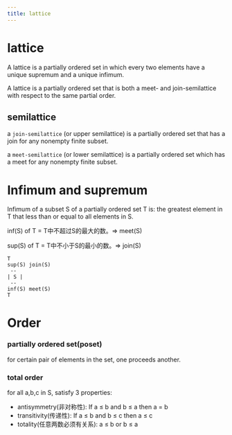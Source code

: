 ```yaml
---
title: lattice
---
```


lattice
=======

A lattice is a partially ordered set in which every two elements have a unique supremum and a unique infimum.

A lattice is a partially ordered set that is both a meet- and join-semilattice with respect to the same partial order.

semilattice
-----------

a `join-semilattice` (or upper semilattice) is a partially ordered set that has a join for any nonempty finite subset.

a `meet-semilattice` (or lower semilattice) is a partially ordered set which has a meet for any nonempty finite subset.

Infimum and supremum
====================

Infimum of a subset S of a partially ordered set T is:
the greatest element in T that less than or equal to all elements in S.

inf(S) of T = T中不超过S的最大的数。=> meet(S)

sup(S) of T = T中不小于S的最小的数。=> join(S)

```
T
sup(S) join(S)
 --
| S |
 --
inf(S) meet(S)
T
```

Order
=====

### partially ordered set(poset)
for certain pair of elements in the set, one proceeds another.

### total order
for all a,b,c in S, satisfy 3 properties:

* antisymmetry(非对称性): If a ≤ b and b ≤ a then a = b
* transitivity(传递性): If a ≤ b and b ≤ c then a ≤ c
* totality(任意两数必须有关系): a ≤ b or b ≤ a
